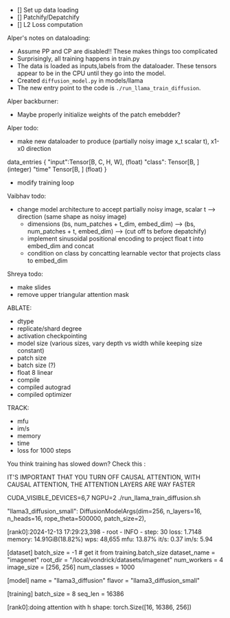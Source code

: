 

- [] Set up data loading 
- [] Patchify/Depatchify
- [] L2 Loss computation



Alper's notes on dataloading:

- Assume PP and CP are disabled!! These makes things too complicated
- Surprisingly, all training happens in train.py
- The data is loaded as inputs,labels from the dataloader. These tensors appear to be in the CPU until they go into the model.
- Created `diffusion_model.py` in models/llama
- The new entry point to the code is `./run_llama_train_diffusion`.

Alper backburner:
- Maybe properly initialize weights of the patch emebdder?

Alper todo:
- make new dataloader to produce (partially noisy image x_t scalar t), x1-x0 direction

data_entries
{
    "input":Tensor[B, C, H, W], (float)
    "class": Tensor[B, ] (integer)
    "time" Tensor[B, ] (float)
}
- modify training loop

Vaibhav todo:
- change model architecture to accept partially noisy image, scalar t  --> direction (same shape as noisy image)
    - dimensions (bs, num_patches + t_dim, embed_dim) --> (bs, num_patches + t, embed_dim) --> (cut off ts before depatchify)
    - implement sinusoidal positional encoding to project float t into embed_dim and concat
    - condition on class by concatting learnable vector that projects class to embed_dim

Shreya todo:
- make slides
- remove upper triangular attention mask



ABLATE:
- dtype
- replicate/shard degree
- activation checkpointing
- model size (various sizes, vary depth vs width while keeping size constant)
- patch size
- batch size (?)
- float 8 linear
- compile
- compiled autograd
- compiled optimizer

TRACK:
- mfu
- im/s
- memory
- time
- loss for 1000 steps







You think training has slowed down? Check this :

IT'S IMPORTANT THAT YOU TURN OFF CAUSAL ATTENTION, WITH CAUSAL ATTENTION, THE ATTENTION LAYERS ARE WAY FASTER

CUDA_VISIBLE_DEVICES=6,7 NGPU=2 ./run_llama_train_diffusion.sh

"llama3_diffusion_small": DiffusionModelArgs(dim=256, n_layers=16, n_heads=16, rope_theta=500000, patch_size=2),

[rank0]:2024-12-13 17:29:23,398 - root - INFO - step: 30  loss:  1.7148  memory: 14.91GiB(18.82%)  wps: 48,655  mfu: 13.87% it/s: 0.37 im/s: 5.94

[dataset]
batch_size = -1 # get it from training.batch_size
dataset_name = "imagenet"
root_dir = "/local/vondrick/datasets/imagenet"
num_workers = 4
image_size = [256, 256]
num_classes = 1000

[model]
name = "llama3_diffusion"
flavor = "llama3_diffusion_small"

[training]
batch_size = 8
seq_len = 16386

[rank0]:doing attention with h shape:  torch.Size([16, 16386, 256])